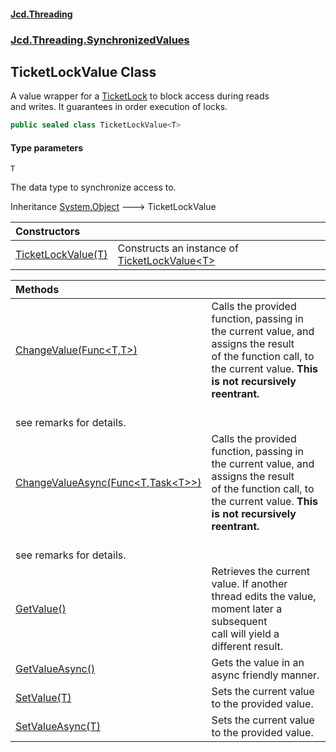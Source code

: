 #### [Jcd.Threading](index.md 'index')
### [Jcd.Threading.SynchronizedValues](Jcd.Threading.SynchronizedValues.md 'Jcd.Threading.SynchronizedValues')

## TicketLockValue<T> Class

A value wrapper for a [TicketLock](Jcd.Threading.TicketLock.md 'Jcd.Threading.TicketLock') to block access during reads  
and writes. It guarantees in order execution of locks.

```csharp
public sealed class TicketLockValue<T>
```
#### Type parameters

<a name='Jcd.Threading.SynchronizedValues.TicketLockValue_T_.T'></a>

`T`

The data type to synchronize access to.

Inheritance [System.Object](https://docs.microsoft.com/en-us/dotnet/api/System.Object 'System.Object') &#129106; TicketLockValue<T>

| Constructors | |
| :--- | :--- |
| [TicketLockValue(T)](Jcd.Threading.SynchronizedValues.TicketLockValue_T_.TicketLockValue(T).md 'Jcd.Threading.SynchronizedValues.TicketLockValue<T>.TicketLockValue(T)') | Constructs an instance of [TicketLockValue&lt;T&gt;](Jcd.Threading.SynchronizedValues.TicketLockValue_T_.md 'Jcd.Threading.SynchronizedValues.TicketLockValue<T>') |

| Methods | |
| :--- | :--- |
| [ChangeValue(Func&lt;T,T&gt;)](Jcd.Threading.SynchronizedValues.TicketLockValue_T_.ChangeValue(System.Func_T,T_).md 'Jcd.Threading.SynchronizedValues.TicketLockValue<T>.ChangeValue(System.Func<T,T>)') | Calls the provided function, passing in the current value, and assigns the result<br/>of the function call, to the current value. <b>This is not recursively reentrant.<br/>see remarks for details.</b> |
| [ChangeValueAsync(Func&lt;T,Task&lt;T&gt;&gt;)](Jcd.Threading.SynchronizedValues.TicketLockValue_T_.ChangeValueAsync(System.Func_T,System.Threading.Tasks.Task_T__).md 'Jcd.Threading.SynchronizedValues.TicketLockValue<T>.ChangeValueAsync(System.Func<T,System.Threading.Tasks.Task<T>>)') | Calls the provided function, passing in the current value, and assigns the result<br/>of the function call, to the current value. <b>This is not recursively reentrant.<br/>see remarks for details.</b> |
| [GetValue()](Jcd.Threading.SynchronizedValues.TicketLockValue_T_.GetValue().md 'Jcd.Threading.SynchronizedValues.TicketLockValue<T>.GetValue()') | Retrieves the current value. If another thread edits the value, moment later a subsequent<br/>call will yield a different result. |
| [GetValueAsync()](Jcd.Threading.SynchronizedValues.TicketLockValue_T_.GetValueAsync().md 'Jcd.Threading.SynchronizedValues.TicketLockValue<T>.GetValueAsync()') | Gets the value in an async friendly manner. |
| [SetValue(T)](Jcd.Threading.SynchronizedValues.TicketLockValue_T_.SetValue(T).md 'Jcd.Threading.SynchronizedValues.TicketLockValue<T>.SetValue(T)') | Sets the current value to the provided value. |
| [SetValueAsync(T)](Jcd.Threading.SynchronizedValues.TicketLockValue_T_.SetValueAsync(T).md 'Jcd.Threading.SynchronizedValues.TicketLockValue<T>.SetValueAsync(T)') | Sets the current value to the provided value. |
